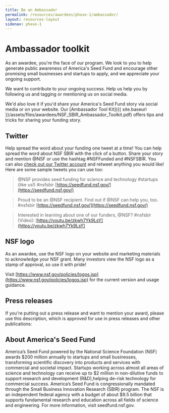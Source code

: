 ```yaml
---
title: Be an Ambassador
permalink: /resources/awardees/phase-1/ambassador/
layout: resources-layout
sidenav: phase-1
---
```


# Ambassador toolkit

As an awardee, you're the face of our program. We look to you to help generate public awareness of America's Seed Fund and encourage other promising small businesses and startups to apply, and we appreciate your ongoing support.

We want to contribute to your ongoing success. Help us help you by following us and tagging or mentioning us on social media.

We'd also love it if you'd share your America's Seed Fund story via social media or on your website. Our [Ambassador Tool Kit]({{ site.baseurl }}/assets/files/awardees/NSF_SBIR_Ambassador_Toolkit.pdf) offers tips and tricks for sharing your funding story.

## Twitter

Help spread the word about your funding one tweet at a time! You can help spread the word about NSF SBIR with the click of a button. Share your story and mention @NSF or use the hashtag #NSFFunded and #NSFSBIR. You can also [check out our Twitter account](https://twitter.com/NSF) and retweet anything you would like! Here are some sample tweets you can use too:  

> @NSF provides seed funding for science and technology #startups (like us!) #nsfsbir [https://seedfund.nsf.gov/](https://seedfund.nsf.gov/) 


> Proud to be an @NSF recipient. Find out if @NSF can help you, too. #nsfsbir [https://seedfund.nsf.gov/](https://seedfund.nsf.gov/) 


> Interested in learning about one of our funders, @NSF? #nsfsbir (Video): [https://youtu.be/zkwh7Yk9LsY](https://youtu.be/zkwh7Yk9LsY)


## NSF logo

As an awardee, use the NSF logo on your website and marketing materials to acknowledge your NSF grant. Many investors view the NSF logo as a stamp of approval, so use it with pride!

Visit [https://www.nsf.gov/policies/logos.jsp](https://www.nsf.gov/policies/logos.jsp) for the current version and usage guidance.

## Press releases
If you're putting out a press release and want to mention your award, please use this description, which is approved for use in press releases and other publications:

## About America's Seed Fund
America’s Seed Fund powered by the National Science Foundation (NSF) awards $200 million annually to startups and small businesses, transforming scientific discovery into products and services with commercial and societal impact. Startups working across almost all areas of science and technology can receive up to $2 million in non-dilutive funds to support research and development (R&D),helping de-risk technology for commercial success. America’s Seed Fund is congressionally mandated through the Small Business Innovation Research (SBIR) program. The NSF is an independent federal agency with a budget of about $9.5 billion that supports fundamental research and education across all fields of science and engineering. For more information, visit seedfund.nsf.gov.
